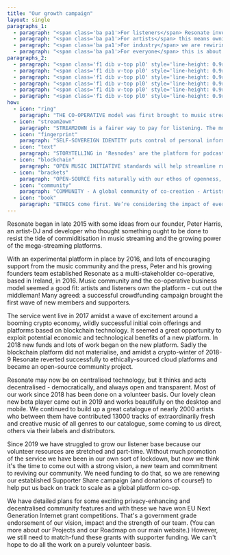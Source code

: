 ```yaml
---
title: "Our growth campaign"
layout: single
paragraphs_1:
  - paragraph: "<span class='ba pa1'>For listeners</span> Resonate involves owning something of real value in a digital economy. It’s also about a shift away from ‘passive’ consumption, towards a new mode of discovering and engaging."
  - paragraph: "<span class='ba pa1'>For artists</span> this means owning their work, and owning their networks. Resonate is about fairness and control; we allow creators to set the terms on which to distribute their art."
  - paragraph: "<span class='ba pa1'>For industry</span> we are rewiring terms of business, transforming an industry that’s currently based on exclusivity and inequity into one based on openness, transparency, and collaboration."
  - paragraph: "<span class='ba pa1'>For everyone</span> this is about co-owning a platform. We think that this one-member, one-vote system gives everyone a voice, and supports the community in a crucial way."
paragraphs_2:
  - paragraph: "<span class='f1 dib v-top pl0' style='line-height: 0.9rem'>&bull;</span>STREAMING services wield too much power over discovery, and “big pool” methods of splitting royalties are unfair. Music has been turned into content, and fans into passive listeners."
  - paragraph: "<span class='f1 dib v-top pl0' style='line-height: 0.9rem'>&bull;</span>INEQUITIES have been exacerbated. Power has been consolidated not in the hands of creators, but in those of dominant tech companies and major labels."
  - paragraph: "<span class='f1 dib v-top pl0' style='line-height: 0.9rem'>&bull;</span>INEFFICIENCIES plague the music industry and often lead to slow, inaccurate royalty payouts and expensive legal disputes."
  - paragraph: "<span class='f1 dib v-top pl0' style='line-height: 0.9rem'>&bull;</span>PRIVACY is surrendered for free content; targeted ad revenues demand ever more discolsure of personal, correlatable information, held centrally."
  - paragraph: "<span class='f1 dib v-top pl0' style='line-height: 0.9rem'>&bull;</span>TRANSPARENCY is lost when algorithms steer music discovery and artists are asked to pay to promote their work amongst a tide of music written to maximise streaming revenue."
  - paragraph: "<span class='f1 dib v-top pl0' style='line-height: 0.9rem'>&bull;</span>CONNECTIONS between artists and listeners are weakened and a sense of community is lost when artists have no say in how their music is distributed and listners are no more than platform users, harvested for revenue generation."
how:
  - icon: "ring"
    paragraph: "THE CO-OPERATIVE model was first brought to music streaming by Resonate in 2016. A one-member, one-share, one-vote system brings democracy to the platform, and gives all members a voice."
  - icon: "stream2own"
    paragraph: "STREAM2OWN is a fairer way to pay for listening. The more you play, the more you pay, until you have paid to own.  If you love that track, then just buy now in one go.  Artists get paid per play, and fans own music again."
  - icon: "fingerprint"
    paragraph: "SELF-SOVEREIGN IDENTITY puts control of personal information back in the hands of users and away from the trackers. Choose what data you share with whom, peer to peer; verify your credential information without using third parties like Facebook or Google <NEW>"
  - icon: "text"
    paragraph: "STORYTELLING in 'Resnodes' are the platform for podcasts and editorial that allows for micro-payments made in streaming credits, ensuring that community storytellers publishers have a source of revenue beyond ad-supported models.<NEW>"
  - icon: "blockchain"
    paragraph: "OPEN MUSIC INITIATIVE standards will help streamline royalty payments, and ensure that the wider independent music ecosystem has a reliable source for metadata."
  - icon: "brackets"
    paragraph: "OPEN-SOURCE fits naturally with our ethos of openness, collaboration and transparency. We’ll work with anyone so long as they share our values."
  - icon: "community"
    paragraph: "COMMUNITY - A global community of co-creation - Artists, DJ's and Curators, Listeners and Staff - working together to build a special place for the humanity and collectiveness of music experience, totally inclusive, beyond borders, class, race, religion, politics or gender."
  - icon: "book"
    paragraph: "ETHICS come first. We’re considering the impact of everything that we do, from ensuring our operation is environmentally-friendly to the fight against the exclusion and divisive colonialism of mega-streaming"
---
```


Resonate began in late 2015 with some ideas from our founder, Peter Harris, an artist-DJ and developer who thought something ought to be done to resist the tide  of commiditisation in music streaming and the growing power of the mega-streaming platforms.

With an experimental platform in place by 2016, and lots of encouraging support from the music community and the press, Peter and his growing founders team established Resonate as a multi-stakeholder co-operative, based in Ireland, in 2016.  Music community and the co-operative business model seemed a good fit: artists and listeners own the platform - cut out the middleman!  Many agreed: a successful crowdfunding campaign brought the first wave of new members and supporters.

The service went live in 2017 amidst a wave of excitement around a booming crypto economy, wildly successful initial coin offerings and platforms based on blockchain technology.  It seemed a great opportunity to exploit potential economic and technological benefits of a new platform. In 2018 new funds and lots of work began on the new platform.  Sadly the blockchain platform did not materialise, and amidst a crypto-winter of 2018-9 Resonate reverted successfully to ethically-sourced cloud platforms and became an open-source community project.

Resonate may now be on centralised technology, but it thinks and acts decentralised - democratically, and always open and transparent. Most of our work since 2018 has been done on a volunteer basis. Our lovely clean new beta player came out in 2019 and works beautifully on the desktop and mobile. We continued to build up a great catalogue of nearly 2000 artists who between them have contributed 13000 tracks of extraordinarily fresh and creative music of all genres to our catalogue, some coming to us direct, others via their labels and distributors.

Since 2019 we have struggled to grow our listener base because our volunteer resources are stretched and part-time.  Without much promotion of the service we have been in our own sort of lockdown, but now we think it's the time to come out with a strong vision, a new team and commitment to reviving our community.  We need funding to do that, so we are renewing our established Supporter Share campaign (and donations of course!) to help put us back on track to scale as a global platform co-op.

We have detailed plans for some exciting privacy-enhancing and decentralised community features and with these we have won EU Next Generation Internet grant competitions.  That's a government grade endorsement of our vision, impact and the strength of our team.  (You can more about our Projects and our Roadmap on our main website.)  However, we still need to match-fund these grants with supporter funding.  We can't hope to do all the work on a purely volunteer basis.
